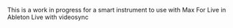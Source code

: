 This is a work in progress for a smart instrument to use with Max For Live in Ableton Live with videosync

